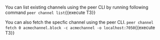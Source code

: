 
You can list existing channels using the peer CLI by running following command
`peer channel list`{{execute T3}}    

You can also fetch the specfic channel using the peer CLI.
 `peer channel fetch 0 acmechannel.block -c acmechannel -o localhost:7050`{{execute T3}}    


